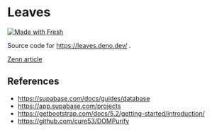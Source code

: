 # Leaves

[![Made with Fresh](https://fresh.deno.dev/fresh-badge.svg)](https://fresh.deno.dev)

Source code for https://leaves.deno.dev/ .

[Zenn article](https://zenn.dev/chiba/articles/md-sns-deno-fresh)

## References

- https://supabase.com/docs/guides/database
- https://app.supabase.com/projects
- https://getbootstrap.com/docs/5.2/getting-started/introduction/
- https://github.com/cure53/DOMPurify
